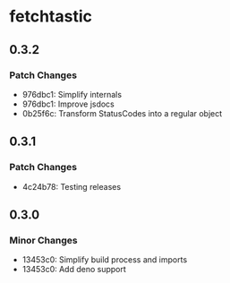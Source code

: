 # fetchtastic

## 0.3.2

### Patch Changes

- 976dbc1: Simplify internals
- 976dbc1: Improve jsdocs
- 0b25f6c: Transform StatusCodes into a regular object

## 0.3.1

### Patch Changes

- 4c24b78: Testing releases

## 0.3.0

### Minor Changes

- 13453c0: Simplify build process and imports
- 13453c0: Add deno support
